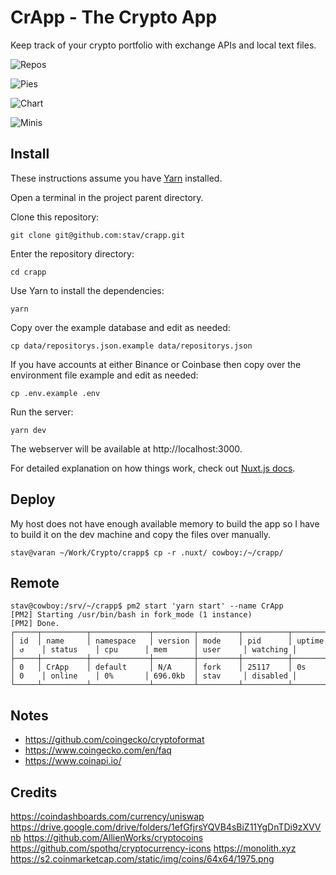# CrApp - The Crypto App

Keep track of your crypto portfolio with exchange APIs and local text files.

![Repos](https://raw.githubusercontent.com/stav/stav.github.io/master/images/crapp-repos.png)

![Pies](https://raw.githubusercontent.com/stav/stav.github.io/master/images/crapp-pie.png)

![Chart](https://raw.githubusercontent.com/stav/stav.github.io/master/images/crapp-chart.png)

![Minis](https://raw.githubusercontent.com/stav/stav.github.io/master/images/crapp-minis.png)

## Install

These instructions assume you have [Yarn](https://yarnpkg.com/) installed.

Open a terminal in the project parent directory.

Clone this repository:

    git clone git@github.com:stav/crapp.git

Enter the repository directory:

    cd crapp

Use Yarn to install the dependencies:

    yarn

Copy over the example database and edit as needed:

    cp data/repositorys.json.example data/repositorys.json

If you have accounts at either Binance or Coinbase then copy over the environment file example and edit as needed:

    cp .env.example .env

Run the server:

    yarn dev

The webserver will be available at http://localhost:3000.

For detailed explanation on how things work, check out [Nuxt.js docs](https://nuxtjs.org).

## Deploy

My host does not have enough available memory to build the app so I have to build
it on the dev machine and copy the files over manually.

	stav@varan ~/Work/Crypto/crapp$ cp -r .nuxt/ cowboy:/~/crapp/

## Remote

	stav@cowboy:/srv/~/crapp$ pm2 start 'yarn start' --name CrApp
	[PM2] Starting /usr/bin/bash in fork_mode (1 instance)
	[PM2] Done.
	┌─────┬──────────┬─────────────┬─────────┬─────────┬──────────┬────────┬──────┬───────────┬──────────┬──────────┬──────────┬──────────┐
	│ id  │ name     │ namespace   │ version │ mode    │ pid      │ uptime │ ↺    │ status    │ cpu      │ mem      │ user     │ watching │
	├─────┼──────────┼─────────────┼─────────┼─────────┼──────────┼────────┼──────┼───────────┼──────────┼──────────┼──────────┼──────────┤
	│ 0   │ CrApp    │ default     │ N/A     │ fork    │ 25117    │ 0s     │ 0    │ online    │ 0%       │ 696.0kb  │ stav     │ disabled │
	└─────┴──────────┴─────────────┴─────────┴─────────┴──────────┴────────┴──────┴───────────┴──────────┴──────────┴──────────┴──────────┘

## Notes

* https://github.com/coingecko/cryptoformat
* https://www.coingecko.com/en/faq
* https://www.coinapi.io/

## Credits

https://coindashboards.com/currency/uniswap
https://drive.google.com/drive/folders/1efGfjrsYQVB4sBiZ11YgDnTDi9zXVVnb
https://github.com/AllienWorks/cryptocoins
https://github.com/spothq/cryptocurrency-icons
https://monolith.xyz
https://s2.coinmarketcap.com/static/img/coins/64x64/1975.png
